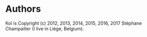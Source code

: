 # Authors

Koï is Copyright (c) 2012, 2013, 2014, 2015, 2016, 2017 Stéphane Champailler (I live in Liège, Belgium).